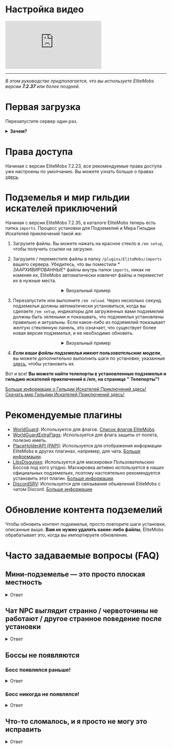 # Настройка видео

<div class="outer-container">
<div class="iframe-container">
  <iframe class="video-iframe" src="https://www.youtube.com/embed/boRg2X4qhw4?si=2aRLV_j9UzNz_VO0" title="Видеоплеер YouTube" frameborder="0" allow="accelerometer; autoplay; clipboard-write; encrypted-media; gyroscope; picture-in-picture; web-share" allowfullscreen></iframe>
</div>
</div>

***

*В этом руководстве предполагается, что вы используете EliteMobs версии ***7.2.37*** или более поздней.*

# Первая загрузка

Перезапустите сервер один раз.

<details>

<summary><b>Зачем?</b></summary>

EliteMobs увеличивает максимальное здоровье в вашем файле конфигурации spigot.yml при первом запуске сервера. Это
делается для того, чтобы мобы Elite могли иметь более 2000 единиц здоровья. Это не изменяет здоровье каких-либо других
мобов — поэтому это не меняет ванильных мобов или мобов плагинов.

Это изменение требует перезапуска сервера для фактической работы.

</details>

# Права доступа

Начиная с версии EliteMobs 7.2.23, все рекомендуемые права доступа уже настроены по умолчанию. Вы можете узнать больше о
правах [здесь]($language$/elitemobs/permissions_and_commands.md).

# Подземелья и мир гильдии искателей приключений

Начиная с версии EliteMobs 7.2.35, в каталоге EliteMobs теперь есть папка `imports`. Процесс установки для Подземелий и
Мира Гильдии Искателей приключений такой же:

1) Загрузите файлы. Вы можете нажать на красное стекло в `/em setup`, чтобы получить ссылки на загрузки.

2) Загрузите / переместите файлы в папку `/plugins/EliteMobs/imports` вашего сервера. Убедитесь, что вы поместили *
   *ЗААРХИВИРОВАННЫЕ** файлы внутрь папки `imports`, никак не изменяя их, EliteMobs автоматически извлечет файлы и
   переместит их в нужные места.

<div align="center">

<details>

<summary>Визуальный пример</summary>

<video autoplay loop muted controls>
  <source src="../../../img/wiki/setup_import.webm" type="video/webm">
  Ваш браузер не поддерживает тег видео.
</video>

</details>

</div>

3) Перезапустите или выполните `/em reload`. Через несколько секунд подземелья должны автоматически установиться, когда
   вы сделаете `/em setup`, индикаторы для загруженных вами подземелий должны быть зелеными и показывать, что подземелья
   установлены правильно и актуальны. Если какое-либо из подземелий показывает желтую стеклянную панель, это означает,
   что существует более новая версия подземелья, и ее необходимо обновить.

<div align="center">

<details>

<summary>Визуальный пример</summary>

<video autoplay loop muted controls>
  <source src="../../../img/wiki/setup_install.webm" type="video/webm">
  Ваш браузер не поддерживает тег видео.
</video>

</details>

</div>

4) ***Если ваши файлы подземелья имеют пользовательские модели***, вы можете дополнительно выполнить шаги по установке,
   указанные [здесь]($language$/elitemobs/custom_models.md&section=importing-custom-models-from-dungeons), чтобы
   установить их.

Вот и все! **Вы можете найти телепорты в установленные подземелья и гильдию искателей приключений в /em, на странице "
Телепорты"!**

[Больше информации о Гильдии Искателей Приключений здесь!]($language$/elitemobs/adventurers_guild_world.md)
<br>[Скачать мир Гильдии Искателей Приключений здесь!](https://magmaguy.itch.io/elitemobs-the-adventurers-guild)

# Рекомендуемые плагины

- [WorldGuard](https://dev.bukkit.org/projects/worldguard): Используется для флагов. [Список флагов EliteMobs]($language$/elitemobs/worldguard_flags.md).
- [WorldGuardExtraFlags](https://www.spigotmc.org/resources/worldguard-extra-flags.4823/): Используется для флага защиты
  от полета, полезно иметь.
- [PlaceHolderAPI (PAPI)](https://www.spigotmc.org/resources/placeholderapi.6245/): Используется для отображения
  информации EliteMobs в других плагинах, например, для чата. [Больше информации]($language$/elitemobs/placeholders.md).
- [LibsDisguises](https://www.spigotmc.org/resources/libs-disguises-free.81/): Используется для маскировки
  Пользовательских Боссов под кого угодно. Маскировка активно используется в наших официальных подземельях, поэтому
  настоятельно рекомендуется установить этот плагин. [Больше информации]($language$/elitemobs/libsdisguises.md).
- [DiscordSRV]($language$/elitemobs/discordsrv.md): Используется для связывания объявлений EliteMobs с чатом
  Discord. [Больше информации]($language$/elitemobs/discordsrv.md)

# Обновление контента подземелий

Чтобы обновить контент подземелья, просто повторите шаги установки, описанные выше. **Вам ***не*** нужно удалять
какие-либо файлы**, EliteMobs обрабатывает это, когда вы импортируете обновление.

# Часто задаваемые вопросы (FAQ)

## Мини-подземелье — это просто плоская местность

<details><summary>Ответ</summary>

В 95% случаев это означает, что вы не следовали инструкциям по установке. Если вы распаковали какие-либо файлы или
загрузили какие-либо миры с помощью других плагинов, переустановите контент, следуя приведенным выше шагам. Вам не нужны
никакие другие плагины для правильной загрузки миров.

</details>

## Чат NPC выглядит странно / червоточины не работают / другое странное поведение после установки

<details>

<summary>Ответ</summary>

Выполните команду `/em reload` после настройки подземелья, чтобы убедиться, что все значения полностью инициализированы.
Перезапуск даже лучше, но не должен быть необходимым.

</details>

## Боссы не появляются

### Босс появлялся раньше!

<details>

<summary>Ответ</summary>

У региональных боссов есть время возрождения. Вы можете проверить, когда босс должен возродиться, перейдя в его
конфигурационный файл и скопировав числа после `:` в разделе местоположений спавна.

Пример:

```yml
spawnLocations:
- em_primis,1100.5,22.5,526.5,0.0,0.0:1643259941451
```

В этом случае числа, которые вы ищете, — это `1643259941451`. Вы можете
использовать [этот](https://www.unixtimestamp.com/index.php) веб-сайт, чтобы преобразовать его в определенную дату. Вы
можете удалить числа, чтобы заставить босса возродиться, убедитесь, что вы сделали `/em reload` после их удаления.

</details>

### Босс никогда не появлялся!

<details>

<summary>Ответ</summary>

Проверьте следующее:

- Вы или кто-то другой убили босса, или он сбежал из-за тайм-аута? Возможно, босс возрождается. Проверьте время
  восстановления, информация об этом находится в разделе выше.
- Посмотрите, есть ли какие-либо ошибки в консоли, особенно после установки подземелья или после `/em reload`. Ошибки
  должны подсказать вам, в чем проблема.
- Проверьте, защищена ли ваша область каким-либо другим плагином, который может предотвратить появление мобов
- Проверьте сложность вашего мира, мобы не могут появляться в мирной сложности
- Проверьте флаги WorldGuard, убедитесь, что появление мобов разрешено
- Проверьте, не установили ли вы контент подземелья поверх области появления, она защищена по умолчанию
- Очень, очень редко проблема может быть связана с днем, который, по мнению вашего сервера, сейчас. Убедитесь, что дата
  на вашем сервере указана правильно, иначе механизм возрождения может вызвать некоторые проблемы.

</details>


## Что-то сломалось, и я просто не могу это исправить

<details>

<summary>Ответ</summary>

Обычно это происходит после попытки и неудачи в правильном изменении файлов таким образом, что EliteMobs не мог
восстановиться самостоятельно. Если вы застряли и не можете понять, как исправить это по сообщениям консоли при
запуске / установке подземелья, лучше всего выполнить чистую установку EliteMobs.

Создайте резервную копию папки `~/plugins/EliteMobs/data`, чтобы сохранить данные игрока, затем удалите
папку `~/plugins/EliteMobs/`. Запустите сервер, выключите его, восстановите содержимое резервной копии папки данных *
*пока сервер не в сети**, а затем снова запустите его. Теперь вы можете возобновить установку контента EliteMobs.

</details>
